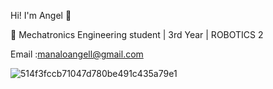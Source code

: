  Hi! I'm Angel 👋

🔭 Mechatronics Engineering student | 3rd Year | ROBOTICS 2

Email :manaloangell@gmail.com

![514f3fccb71047d780be491c435a79e1](https://github.com/manaloanghell/manaloanghell/assets/157549014/e2ab85a8-7374-4997-b139-e97fba086db3)


